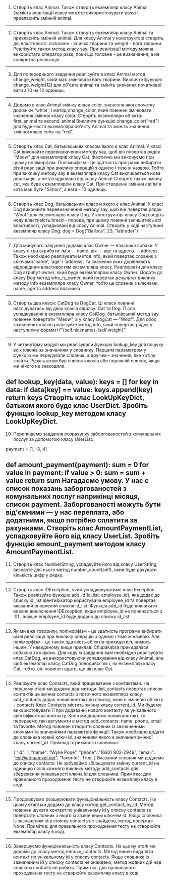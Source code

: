 1. Створіть клас Animal. Також створіть екземпляр класу Animal (замість реалізації класу можете використовувати pass) і привласніть змінній animal.
-------------
2. Створіть клас Animal. Також створіть екземпляр класу Animal та привласніть змінній animal. Для класу Animal у конструкторі створіть дві властивості: nickname - кличка тварини та weight - вага тварини. Реалізуйте також метод класу say. При реалізації методу можна використати оператор pass, поки що головне - це визначення, а не конкретна реалізація.
------------
3. Для попереднього завдання реалізуйте в класі Animal метод change_weight, який має змінювати вагу тварини.
Викличте функцію change_weight(12) для об'єкта animal та змініть значення початкової ваги з 10 на 12 одиниць.
--------------
4. Додамо в клас Animal змінну класу color, значення якої спочатку дорівнює 'white', і метод change_color, який повинен змінювати значення змінної класу color.
Створіть екземпляри об'єкта: first_animal та second_animal
Викличте функцію change_color("red") для будь-якого екземпляра об'єкту Animal та змініть значення змінної класу color на "red".
------------
5. Створіть клас Cat, батьківським класом якого є клас Animal. У класі Cat виконайте перевизначення методу say, щоб він повертав рядок "Meow" для екземплярів класу Cat.
Фактично ми виконуємо при цьому поліморфізм. Поліморфізм - це здатність програми вибирати різні реалізації при виклику операцій з однією і тією ж назвою. Тобто при виклику методу say в екземпляра класу Cat викликається нова реалізація, а не успадкована від класу Animal
Створіть також змінну cat, яка буде екземпляром класу Cat. При створенні змінної cat ім'я кота має бути "Simon", а вага - 10 одиниць.
-------------
6. Створіть клас Dog, батьківським класом якого є клас Animal. У класі Dog виконайте перевизначення методу say, щоб він повертав рядок "Woof" для екземплярів класу Dog.
У конструкторі класу Dog введіть нову властивість breed - порода, при цьому повинні залишитись всі властивості, успадковані від класу Animal.
Створіть у коді наступний екземпляр класу Dog.
dog = Dog("Barbos", 23, "labrador")
--------------
7. Для минулого завдання додамо клас Owner — власника собаки. У класу є три атрибути: ім'я — name, вік — age та адреса — address. Також необхідно реалізувати метод info, який повертає словник з ключами 'name', 'age' і 'address', та значення яких дорівнюють відповідним властивостям екземпляра класу.
Реалізувати для класу Dog атрибут owner, який буде екземпляром класу Owner. Додати до класу Dog метод who_is_owner, який повертає результат виклику методу info екземпляра класу Owner, тобто це словник з ключами name, age та address власника.
--------------
8. Створіть два класи: CatDog та DogCat. Ці класи повинні наслідуватись від двох класів відразу: Cat та Dog. Після успадкування в екземпляра класу CatDog, батьківський метод say повинен повертати "Meow", а у класу DogCat — "Woof". Для обох зазначених класів реалізуйте метод info, який повертає рядок у наступному форматі f"{self.nickname}-{self.weight}".
-------------
9. У четвертому модулі ми реалізували функцію lookup_key для пошуку всіх ключів за значенням у словнику. Першим параметром у функцію ми передавали словник, а другим – значення, яке хотіли знайти. Результатом був список ключів або порожній список, якщо ми нічого не знаходили.

def lookup_key(data, value):
    keys = []
    for key in data:
        if data[key] == value:
            keys.append(key)
    return keys
Створіть клас LookUpKeyDict, батьком якого буде клас UserDict. Зробіть функцію lookup_key методом класу LookUpKeyDict.
----------------
10. Перепишемо завдання розрахунку заборгованостей з комунальних послуг за допомогою класу UserList.

payment = [1, -3, 4]

def amount_payment(payment):
    sum = 0
    for value in payment:
        if value > 0:
            sum = sum + value
    return sum
Нагадаємо умову. У нас є список показань заборгованостей з комунальних послуг наприкінці місяця, список payment. Заборгованості можуть бути від'ємними — у нас переплата, або додатними, якщо потрібно сплатити за рахунками.
Створіть клас AmountPaymentList, успадковуйте його від класу UserList. Зробіть функцію amount_payment методом класу AmountPaymentList.
--------------
11. Створіть клас NumberString, успадкуйте його від класу UserString, визначте для нього метод number_count(self), який буде рахувати кількість цифр у рядку.
-------------
12. Створіть клас IDException, який успадковуватиме клас Exception.
Також реалізуйте функцію add_id(id_list, employee_id), яка додає до списку id_list ідентифікатор користувача employee_id та повертає вказаний оновлений список id_list.
Функція add_id буде викликати власне виключення IDException, якщо employee_id не починається з '01', інакше employee_id буде додано до списку id_list.
---------------
13. Як ми вже говорили, поліморфізм - це здатність програми вибирати різні реалізації при виклику операцій з однією і тією ж назвою.
Але поліморфізм - це також здатність об'єктів прикидатись чимось іншим. У наведеному вище прикладі Chupakabra прикидалася собакою та кішкою.
Для кoду із завдання вам необхідно реалізувати клас CatDog, не використовуючи успадкування від класу Animal, але щоб екземпляр класу CatDog поводився як і, як екземпляр класу Cat, тобто. він повинен вдати, що він клас Cat.
--------------
14. Реалізуйте клас Contacts, який працюватиме з контактами. На першому етапі ми додамо два методи.
list_contacts повертає список контактів це змінна contacts з поточного екземпляра класу
add_contacts додає новий контакт до списку, який є змінною об'єкту - contacts
Клас Contacts містить змінну класу current_id. Ми будемо використовувати її при додаванні нового контакту як унікального ідентифікатора контакту. Коли ми додаємо новий контакт, то передаємо такі аргументи в метод add_contacts: name, phone, email та favorite. Метод повинен створити словник із зазначеними ключами та значеннями параметрів функції. Також необхідно додати до словника новий ключ id, значенням якого є значення змінної класу current_id.
Приклад отриманого словника:

    {
    "id": 1,
    "name": "Wylie Pope",
    "phone": "(692) 802-2949",
    "email": "est@utquamvel.net",
    "favorite": True,
}
Вказаний словник ми додаємо до списку contacts. Не забуваймо збільшувати змінну current_id на одиницю після кожного виклику методу add_contacts для збереження унікальності ключа id для словника.
Примітка: для правильного проходження тесту не створюйте екземпляр класу в коді.
-------------------------
15. Продовжуємо розширювати функціональність класу Contacts. На цьому етапі ми додамо до класу метод get_contact_by_id. Метод повинен шукати контакт по унікальному id у списку contacts та повертати словник з нього із зазначеним ключем id. Якщо словника із зазначеним id у списку contacts не знайдено, метод повертає None.
Примітка: для правильного проходження тесту не створюйте екземпляр класу в коді.
------------------------
16. Завершуємо функціональність класу Contacts. На цьому етапі ми додамо до класу метод remove_contacts. Метод винен видаляти контакт по унікальному id у списку contacts. Якщо словника із зазначеним id у списку contacts не знайдено, метод жодних дій над списком contacts не робить.
Примітка: для правильного проходження тесту не створюйте екземпляр класу в коді.



